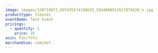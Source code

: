 ```yaml
---
image: images/120718673_697435574198615_5844868912617874220_o.jpg
producttype: Sleeves
eventName: Test Event
pricings:
  - quantity: 1
    price: 25
asin: P2nrfVts-
merchandise: comiket
---
```

